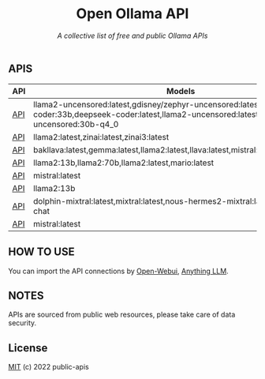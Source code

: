 <div align="center">
    <h1>Open Ollama API</h1>
    <i>A collective list of free and public Ollama APIs</i>
</div>

<br />

## APIS
API | Models | 
|---|---|
| [API](http://38.175.193.194:80) | llama2-uncensored:latest,gdisney/zephyr-uncensored:latest,deepseek-coder:33b,deepseek-coder:latest,llama2-uncensored:latest,wizard-vicuna-uncensored:30b-q4_0 |
| [API](http://35.209.146.25:80) | llama2:latest,zinai:latest,zinai3:latest |
| [API](http://34.133.223.69:80) | bakllava:latest,gemma:latest,llama2:latest,llava:latest,mistral:latest,zephyr:latest |
| [API](http://217.133.1.90:80) | llama2:13b,llama2:70b,llama2:latest,mario:latest |
| [API](http://123.231.9.147:8080) | mistral:latest |
| [API](http://66.55.65.14:8080) | llama2:13b |
| [API](http://36.66.109.246:8000) | dolphin-mixtral:latest,mixtral:latest,nous-hermes2-mixtral:latest,qwen:72b-chat |
| [API](http://34.117.58.184:80) | mistral:latest |

## HOW TO USE
You can import the API connections by [Open-Webui](https://github.com/open-webui/open-webui), [Anything LLM](https://github.com/Mintplex-Labs/anything-llm).

## NOTES
APIs are sourced from public web resources, please take care of data security.

## License
[MIT](LICENSE) (c) 2022 public-apis
